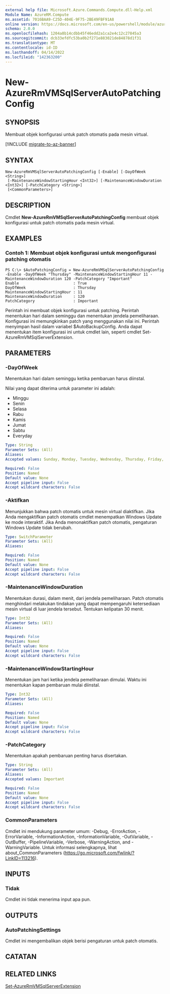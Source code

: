 ```yaml
---
external help file: Microsoft.Azure.Commands.Compute.dll-Help.xml
Module Name: AzureRM.Compute
ms.assetid: 7016BAA9-C25D-404E-9F75-2BE49FBF91A8
online version: https://docs.microsoft.com/en-us/powershell/module/azurerm.compute/new-azurermvmsqlserverautopatchingconfig
schema: 2.0.0
ms.openlocfilehash: 1204a8b14cdbb45f46edd2a1ca2e4c12c27845a3
ms.sourcegitcommit: dcb33efdfc53ba0b2f271e883021de84878d1f31
ms.translationtype: MT
ms.contentlocale: id-ID
ms.lasthandoff: 04/14/2022
ms.locfileid: "142363200"
---
```

# New-AzureRmVMSqlServerAutoPatchingConfig

## SYNOPSIS
Membuat objek konfigurasi untuk patch otomatis pada mesin virtual.

[!INCLUDE [migrate-to-az-banner](../../includes/migrate-to-az-banner.md)]

## SYNTAX

```
New-AzureRmVMSqlServerAutoPatchingConfig [-Enable] [-DayOfWeek <String>]
 [-MaintenanceWindowStartingHour <Int32>] [-MaintenanceWindowDuration <Int32>] [-PatchCategory <String>]
 [<CommonParameters>]
```

## DESCRIPTION
Cmdlet **New-AzureRmVMSqlServerAutoPatchingConfig** membuat objek konfigurasi untuk patch otomatis pada mesin virtual.

## EXAMPLES

### Contoh 1: Membuat objek konfigurasi untuk mengonfigurasi patching otomatis
```
PS C:\> $AutoPatchingConfig = New-AzureRmVMSqlServerAutoPatchingConfig -Enable -DayOfWeek "Thursday" -MaintenanceWindowStartingHour 11 -MaintenanceWindowDuration 120 -PatchCategory "Important"
Enable                        : True
DayOfWeek                     : Thursday
MaintenanceWindowStartingHour : 11
MaintenanceWindowDuration     : 120
PatchCategory                 : Important
```

Perintah ini membuat objek konfigurasi untuk patching.
Perintah menentukan hari dalam seminggu dan menentukan jendela pemeliharaan.
Konfigurasi ini memungkinkan patch yang menggunakan nilai ini.
Perintah menyimpan hasil dalam variabel $AutoBackupConfig.
Anda dapat menentukan item konfigurasi ini untuk cmdlet lain, seperti cmdlet Set-AzureRmVMSqlServerExtension.

## PARAMETERS

### -DayOfWeek
Menentukan hari dalam seminggu ketika pembaruan harus diinstal.

Nilai yang dapat diterima untuk parameter ini adalah:

- Minggu
- Senin
- Selasa
- Rabu
- Kamis
- Jumat
- Sabtu
- Everyday

```yaml
Type: String
Parameter Sets: (All)
Aliases: 
Accepted values: Sunday, Monday, Tuesday, Wednesday, Thursday, Friday, Saturday, Everyday

Required: False
Position: Named
Default value: None
Accept pipeline input: False
Accept wildcard characters: False
```

### -Aktifkan
Menunjukkan bahwa patch otomatis untuk mesin virtual diaktifkan.
Jika Anda mengaktifkan patch otomatis cmdlet menempatkan Windows Update ke mode interaktif.
Jika Anda menonaktifkan patch otomatis, pengaturan Windows Update tidak berubah.

```yaml
Type: SwitchParameter
Parameter Sets: (All)
Aliases: 

Required: False
Position: Named
Default value: None
Accept pipeline input: False
Accept wildcard characters: False
```

### -MaintenanceWindowDuration
Menentukan durasi, dalam menit, dari jendela pemeliharaan.
Patch otomatis menghindari melakukan tindakan yang dapat mempengaruhi ketersediaan mesin virtual di luar jendela tersebut.
Tentukan kelipatan 30 menit.

```yaml
Type: Int32
Parameter Sets: (All)
Aliases: 

Required: False
Position: Named
Default value: None
Accept pipeline input: False
Accept wildcard characters: False
```

### -MaintenanceWindowStartingHour
Menentukan jam hari ketika jendela pemeliharaan dimulai.
Waktu ini menentukan kapan pembaruan mulai diinstal.

```yaml
Type: Int32
Parameter Sets: (All)
Aliases: 

Required: False
Position: Named
Default value: None
Accept pipeline input: False
Accept wildcard characters: False
```

### -PatchCategory
Menentukan apakah pembaruan penting harus disertakan.

```yaml
Type: String
Parameter Sets: (All)
Aliases: 
Accepted values: Important

Required: False
Position: Named
Default value: None
Accept pipeline input: False
Accept wildcard characters: False
```

### CommonParameters
Cmdlet ini mendukung parameter umum: -Debug, -ErrorAction, -ErrorVariable, -InformationAction, -InformationVariable, -OutVariable, -OutBuffer, -PipelineVariable, -Verbose, -WarningAction, and -WarningVariable. Untuk informasi selengkapnya, lihat about_CommonParameters (https://go.microsoft.com/fwlink/?LinkID=113216).

## INPUTS

### Tidak
Cmdlet ini tidak menerima input apa pun.

## OUTPUTS

### AutoPatchingSettings
Cmdlet ini mengembalikan objek berisi pengaturan untuk patch otomatis.

## CATATAN

## RELATED LINKS



[Set-AzureRmVMSqlServerExtension](./Set-AzureRMVMSqlServerExtension.md)


